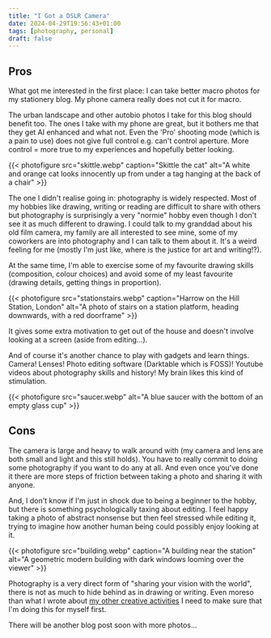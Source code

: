 ```yaml
---
title: "I Got a DSLR Camera"
date: 2024-04-29T19:56:43+01:00
tags: [photography, personal]
draft: false
---
```


## Pros

What got me interested in the first place: I can take better macro photos for my stationery blog. My phone camera really does not cut it for macro.

The urban landscape and other autobio photos I take for this blog should benefit too. The ones I take with my phone are great, but it bothers me that they get AI enhanced and what not. Even the 'Pro' shooting mode (which is a pain to use) does not give full control e.g. can't control aperture. More control = more true to my experiences and hopefully better looking.

{{< photofigure src="skittle.webp" caption="Skittle the cat" alt="A white and orange cat looks innocently up from under a tag hanging at the back of a chair" >}}

The one I didn't realise going in: photography is widely respected. Most of my hobbies like drawing, writing or reading are difficult to share with others but photography is surprisingly a very "normie" hobby even though I don't see it as much different to drawing. I could talk to my granddad about his old film camera, my family are all interested to see mine, some of my coworkers are into photography and I can talk to them about it. It's a weird feeling for me (mostly I'm just like, where is the justice for art and writing!?).

At the same time, I'm able to exercise some of my favourite drawing skills (composition, colour choices) and avoid some of my least favourite (drawing details, getting things in proportion).

{{< photofigure src="stationstairs.webp" caption="Harrow on the Hill Station, London" alt="A photo of stairs on a station platform, heading downwards, with a red doorframe" >}}

It gives some extra motivation to get out of the house and doesn't involve looking at a screen (aside from editing...).

And of course it's another chance to play with gadgets and learn things. Camera! Lenses! Photo editing software (Darktable which is FOSS)! Youtube videos about photography skills and history! My brain likes this kind of stimulation.

{{< photofigure src="saucer.webp" alt="A blue saucer with the bottom of an empty glass cup" >}}

## Cons

The camera is large and heavy to walk around with (my camera and lens are both small and light and this still holds). You have to really commit to doing some photography if you want to do any at all. And even once you've done it there are more steps of friction between taking a photo and sharing it with anyone.

And, I don't know if I'm just in shock due to being a beginner to the hobby, but there is something psychologically taxing about editing. I feel happy taking a photo of abstract nonsense but then feel stressed while editing it, trying to imagine how another human being could possibly enjoy looking at it.

{{< photofigure src="building.webp" caption="A building near the station" alt="A geometric modern building with dark windows looming over the viewer" >}}

Photography is a very direct form of "sharing your vision with the world", there is not as much to hide behind as in drawing or writing. Even moreso than what I wrote about [my other creative activities](blog/creative-hermit) I need to make sure that I'm doing this for myself first.

There will be another blog post soon with more photos... 
